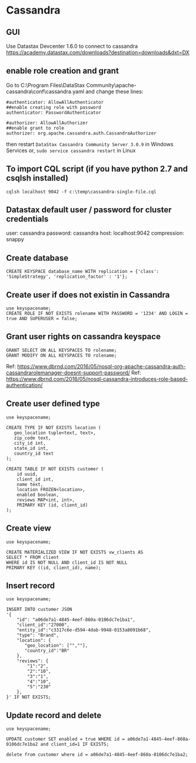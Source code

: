 # Cassandra

## GUI
Use Datastax Devcenter 1.6.0 to connect to cassandra
https://academy.datastax.com/downloads?destination=downloads&dxt=DX

## enable role creation and grant
Go to C:\Program Files\DataStax Community\apache-cassandra\conf\cassandra.yaml and change these lines:
```
#authenticator: AllowAllAuthenticator 
##enable creating role with password
authenticator: PasswordAuthenticator

#authorizer: AllowAllAuthorizer 
##enable grant to role
authorizer: org.apache.cassandra.auth.CassandraAuthorizer
```
then restart `DataStax Cassandra Community Server 3.0.9` in Windows Services or, `sudo service cassandra restart` in Linux

## To import CQL script (if you have python 2.7 and csqlsh installed)
```
cqlsh localhost 9042 -f c:\temp\cassandra-single-file.cql
```

## Datastax default user / password for cluster credentials
user: cassandra
password: cassandra
host: localhost:9042
compression: snappy

## Create database
```
CREATE KEYSPACE database_name WITH replication = {'class': 'SimpleStrategy', 'replication_factor' : '1'};
```

## Create user if does not existin in Cassandra
```
use keyspacename;
CREATE ROLE IF NOT EXISTS rolename WITH PASSWORD = '1234' AND LOGIN = true AND SUPERUSER = false;
```

## Grant user rights on cassandra keyspace
```
GRANT SELECT ON ALL KEYSPACES TO rolename;
GRANT MODIFY ON ALL KEYSPACES TO rolename;
```
Ref: https://www.dbrnd.com/2016/05/nosql-org-apache-cassandra-auth-cassandrarolemanager-doesnt-support-password/
Ref: https://www.dbrnd.com/2016/05/nosql-cassandra-introduces-role-based-authentication/

## Create user defined type
```
use keyspacename;

CREATE TYPE IF NOT EXISTS location (
   geo_location tuple<text, text>,
   zip_code text,
   city_id int,
   state_id int,
   country_id text
);

CREATE TABLE IF NOT EXISTS customer (
	id uuid,
	client_id int,
	name text,
	location FROZEN<location>,
	enabled boolean,
	reviews MAP<int, int>,
	PRIMARY KEY (id, client_id)
);
```

## Create view
```
use keyspacename;

CREATE MATERIALIZED VIEW IF NOT EXISTS vw_clients AS
SELECT * FROM client
WHERE id IS NOT NULL AND client_id IS NOT NULL
PRIMARY KEY ((id, client_id), name);
```

## Insert record
```
use keyspacename;

INSERT INTO customer JSON
'{
    "id": "a06de7a1-4845-4eef-860a-0106dc7e1ba1",
    "client_id":"27000",
    "entity_id":"c3317c6e-d594-4dab-9948-0153a8091b68",
    "type": "Brand",
    "location": {
       "geo_location": ["",""],
       "country_id":"BR"
    },
    "reviews": {
        "1":"2",
        "2":"10",
        "3":"1",
        "4":"10",
        "5":"230"
    },
}' IF NOT EXISTS;

```

## Update record and delete
```
use keyspacename;

UPDATE customer SET enabled = true WHERE id = a06de7a1-4845-4eef-860a-0106dc7e1ba2 and client_id=1 IF EXISTS;

delete from customer where id = a06de7a1-4845-4eef-860a-0106dc7e1ba2;
```
